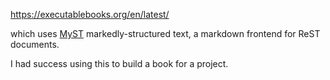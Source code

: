 https://executablebooks.org/en/latest/

which uses [MyST](https://myst-parser.readthedocs.io/en/latest/) markedly-structured text, a markdown frontend for ReST documents.

I had success using this to build a book for a project.